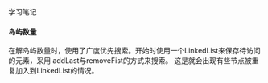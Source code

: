 学习笔记
#### 岛屿数量
在解岛屿数量时，使用了广度优先搜索。开始时使用一个LinkedList来保存待访问的元素，采用 addLast与removeFist的方式来搜索。
这是就会出现有些节点被重复加入到LinkedList的情况。
